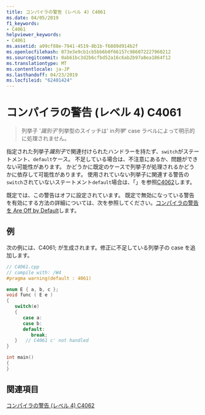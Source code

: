```yaml
---
title: コンパイラの警告 (レベル 4) C4061
ms.date: 04/05/2019
f1_keywords:
- C4061
helpviewer_keywords:
- C4061
ms.assetid: a99cf88e-7941-4519-8b1b-f6889d914b2f
ms.openlocfilehash: 073e3e9cb1cb5bb6b0f66157c986072227960212
ms.sourcegitcommit: 0ab61bc3d2b6cfbd52a16c6ab2b97a8ea1864f12
ms.translationtype: MT
ms.contentlocale: ja-JP
ms.lasthandoff: 04/23/2019
ms.locfileid: "62401424"
---
```

# <a name="compiler-warning-level-4-c4061"></a>コンパイラの警告 (レベル 4) C4061

> 列挙子 '*識別子*'列挙型のスイッチは' in*列挙*' case ラベルによって明示的に処理されません。

指定された列挙子*識別子*で関連付けられたハンドラーを持たず、`switch`がステートメント、`default`ケース。 不足している場合は、不注意にあるか、問題ができない可能性があります。 かどうかに既定のケースで列挙子が処理されるかどうかに依存して可能性があります。 使用されていない列挙子に関連する警告の`switch`されていないステートメント`default`場合は、「」を参照[C4062](compiler-warning-level-4-c4062.md)します。

既定では、この警告はオフに設定されています。 既定で無効になっている警告を有効にする方法の詳細については、次を参照してください。[コンパイラの警告を Are Off by Default](../../preprocessor/compiler-warnings-that-are-off-by-default.md)します。

## <a name="example"></a>例

次の例には、C4061; が生成されます。修正に不足している列挙子の case を追加します。

```cpp
// C4061.cpp
// compile with: /W4
#pragma warning(default : 4061)

enum E { a, b, c };
void func ( E e )
{
   switch(e)
   {
      case a:
      case b:
      default:
         break;
   }   // C4061 c' not handled
}

int main()
{
}
```

## <a name="see-also"></a>関連項目

[コンパイラの警告 (レベル 4) C4062](compiler-warning-level-4-c4062.md)

